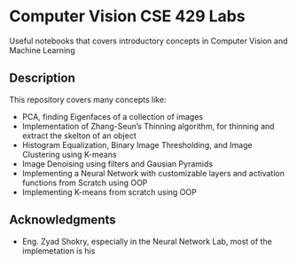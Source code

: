 # Computer Vision CSE 429 Labs

Useful notebooks that covers introductory concepts in Computer Vision and Machine Learning

## Description

This repository covers many concepts like:
* PCA, finding Eigenfaces of a collection of images
* Implementation of Zhang-Seun’s Thinning algorithm, for thinning and extract the skelton of an object
* Histogram Equalization, Binary Image Thresholding, and Image Clustering using K-means
* Image Denoising using filters and Gausian Pyramids
* Implementing a Neural Network with customizable layers and activation functions from Scratch using OOP
* Implementing K-means from scratch using OOP

## Acknowledgments

* Eng. Zyad Shokry, especially in the Neural Network Lab, most of the implemetation is his
